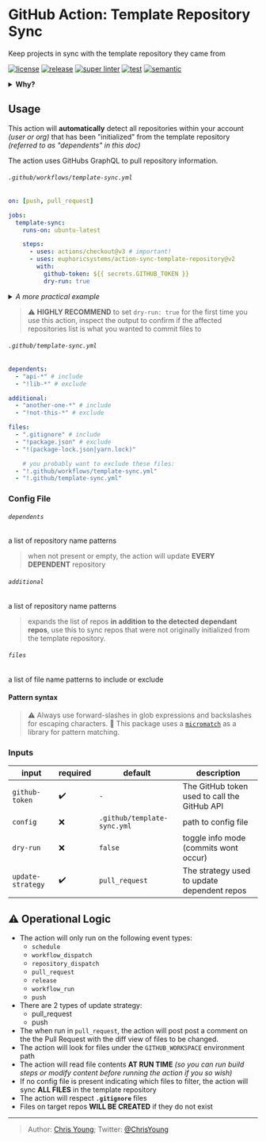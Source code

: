# GitHub Action: Template Repository Sync

Keep projects in sync with the template repository they came from

[![license][license-img]][license-url]
[![release][release-img]][release-url]
[![super linter][super-linter-img]][super-linter-url]
[![test][test-img]][test-url]
[![semantic][semantic-img]][semantic-url]

<details>
  <summary><strong>Why?</strong></summary>

The [Template Repository](https://docs.github.com/en/github/creating-cloning-and-archiving-repositories/creating-a-template-repository) feature is a great way to accelerate creation of new projects.

However, after you "use" the template for first time, the two repositories will forever be out of sync _(any changes made to the template repository will not be reflected in the project repository)_

</details>

## Usage

This action will **automatically** detect all repositories within your account _(user or org)_ that has been "initialized" from the template repository _(referred to as "dependents" in this doc)_

The action uses GitHubs GraphQL to pull repository information.

###### `.github/workflows/template-sync.yml`

```yaml
on: [push, pull_request]

jobs:
  template-sync:
    runs-on: ubuntu-latest

    steps:
      - uses: actions/checkout@v3 # important!
      - uses: euphoricsystems/action-sync-template-repository@v2
        with:
          github-token: ${{ secrets.GITHUB_TOKEN }}
          dry-run: true
```

<details>
  <summary><em>A more practical example</em></summary>

```yaml
name: template-sync

on:
  pull_request: # run on pull requests to preview changes before applying

  workflow_run: # setup this workflow as a dependency of others
    workflows: [test, release] # don't sync template unless tests and other important workflows have passed

jobs:
  template-sync:
    timeout-minutes: 20

    runs-on: ubuntu-latest

    steps:
      - uses: actions/checkout@v3
      - uses: euphoricsystems/action-workflow-run-wait@v1 # wait for workflow_run to be successful
      - uses: euphoricsystems/action-workflow-queue@v1 # avoid conflicts, by running this template one at a time
      - uses: euphoricsystems/action-sync-template-repository@v2
        with:
          github-token: ${{ secrets.GITHUB_TOKEN }}
```

</details>

> :warning: **HIGHLY RECOMMEND** to set `dry-run: true` for the first time you use this action, inspect the output to confirm if the affected repositories list is what you wanted to commit files to

###### `.github/template-sync.yml`

```yaml
dependents:
  - "api-*" # include
  - "!lib-*" # exclude

additional:
  - "another-one-*" # include
  - "!not-this-*" # exclude

files:
  - ".gitignore" # include
  - "!package.json" # exclude
  - "!(package-lock.json|yarn.lock)"

    # you probably want to exclude these files:
  - "!.github/workflows/template-sync.yml"
  - "!.github/template-sync.yml"
```

### Config File

###### `dependents`

a list of repository name patterns

> when not present or empty, the action will update **EVERY DEPENDENT** repository

###### `additional`

a list of repository name patterns

> expands the list of repos **in addition to the detected dependant repos**, use this to sync repos that were not originally initialized from the template repository.

###### `files`

a list of file name patterns to include or exclude

#### Pattern syntax

> :warning: Always use forward-slashes in glob expressions and backslashes for escaping characters.
> :book: This package uses a [`micromatch`](https://github.com/micromatch/micromatch) as a library for pattern matching.

### Inputs

| input             | required | default                     | description                                  |
| ----------------- | -------- | --------------------------- | -------------------------------------------- |
| `github-token`    | ✔️       | `-`                         | The GitHub token used to call the GitHub API |
| `config`          | ❌       | `.github/template-sync.yml` | path to config file                          |
| `dry-run`         | ❌       | `false`                     | toggle info mode (commits wont occur)        |
| `update-strategy` | ✔️       | `pull_request`              | The strategy used to update dependent repos  |

## :warning: Operational Logic

- The action will only run on the following event types:
  - `schedule`
  - `workflow_dispatch`
  - `repository_dispatch`
  - `pull_request`
  - `release`
  - `workflow_run`
  - `push`
- There are 2 types of update strategy:
  - pull_request
  - push
- The when run in `pull_request`, the action will post post a comment on the the Pull Request with the diff view of files to be changed.
- The action will look for files under the `GITHUB_WORKSPACE` environment path
- The action will read file contents **AT RUN TIME** _(so you can run build steps or modify content before running the action if you so wish)_
- If no config file is present indicating which files to filter, the action will sync **ALL FILES** in the template repository
- The action will respect **`.gitignore`** files
- Files on target repos **WILL BE CREATED** if they do not exist

---

> Author: [Chris Young](https://www.linkedin.com/in/christophermyoung/);
> Twitter: [@ChrisYoung](https://twitter.com/ChrisYoung)

[license-url]: LICENSE
[license-img]: https://badgen.net/github/license/euphoricsystems/action-sync-template-repository
[release-url]: https://github.com/euphoricsystems/action-sync-template-repository/releases
[release-img]: https://badgen.net/github/release/euphoricsystems/action-sync-template-repository
[super-linter-url]: https://github.com/euphoricsystems/action-sync-template-repository/actions?query=workflow%3Asuper-linter
[super-linter-img]: https://github.com/euphoricsystems/action-sync-template-repository/workflows/super-linter/badge.svg
[test-url]: https://github.com/euphoricsystems/action-sync-template-repository/actions?query=workflow%3Atest
[test-img]: https://github.com/euphoricsystems/action-sync-template-repository/workflows/test/badge.svg
[semantic-url]: https://github.com/euphoricsystems/action-sync-template-repository/actions?query=workflow%3Arelease
[semantic-img]: https://badgen.net/badge/📦/semantically%20released/blue
